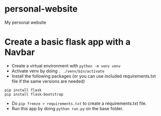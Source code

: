 # personal-website

My personal website

# Create a basic flask app with a Navbar

- Create a virtual environment with `python -m venv venv`
- Activate venv by doing `. ./venv/bin/activate`
- Install the following packages (or you can use included requirements.txt file if the same versions are needed)

```
pip install flask
pip install flask-bootstrap

```
- Do `pip freeze > requirements.txt` to create a requirements.txt file.
- Run this app by doing `python run.py` on the base folder.
